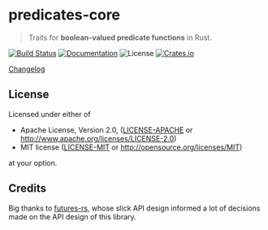 # predicates-core

> Traits for **boolean-valued predicate functions** in Rust.

[![Build Status](https://dev.azure.com/assert-rs/assert-rs/_apis/build/status/predicates-rs?branchName=master)](https://dev.azure.com/assert-rs/assert-rs/_build/latest?definitionId=1&branchName=master)
[![Documentation](https://img.shields.io/badge/docs-master-blue.svg)](https://docs.rs/predicates-core)
![License](https://img.shields.io/crates/l/predicates-core.svg)
[![Crates.io](https://img.shields.io/crates/v/predicates-core.svg?maxAge=2592000)](https://crates.io/crates/predicates-core)

[Changelog](https://github.com/assert-rs/predicates-rs/blob/master/crates/core/CHANGELOG.md)


## License

Licensed under either of

* Apache License, Version 2.0, ([LICENSE-APACHE](LICENSE-APACHE) or <http://www.apache.org/licenses/LICENSE-2.0>)
* MIT license ([LICENSE-MIT](LICENSE-MIT) or <http://opensource.org/licenses/MIT>)

at your option.

## Credits

Big thanks to [futures-rs](https://github.com/alexcrichton/futures-rs), whose
slick API design informed a lot of decisions made on the API design of this
library.
